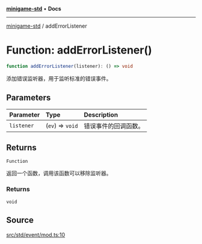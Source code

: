 [**minigame-std**](../README.md) • **Docs**

***

[minigame-std](../README.md) / addErrorListener

# Function: addErrorListener()

```ts
function addErrorListener(listener): () => void
```

添加错误监听器，用于监听标准的错误事件。

## Parameters

| Parameter | Type | Description |
| :------ | :------ | :------ |
| `listener` | (`ev`) => `void` | 错误事件的回调函数。 |

## Returns

`Function`

返回一个函数，调用该函数可以移除监听器。

### Returns

`void`

## Source

[src/std/event/mod.ts:10](https://github.com/JiangJie/minigame-std/blob/1bf3ee8cf3321353e47e032c8721e63dd3e21497/src/std/event/mod.ts#L10)
